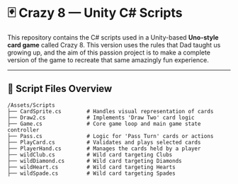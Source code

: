 # 🃏 Crazy 8 — Unity C# Scripts

This repository contains the C# scripts used in a Unity-based **Uno-style card game** called Crazy 8. 
This version uses the rules that Dad taught us growing up, and the aim of this passion project is to make a complete version of the game to recreate that same amazingly fun experience.

---

## 📁 Script Files Overview

```plaintext
/Assets/Scripts
├── CardSprite.cs        # Handles visual representation of cards
├── Draw2.cs             # Implements 'Draw Two' card logic
├── Game.cs              # Core game loop and main game state controller
├── Pass.cs              # Logic for 'Pass Turn' cards or actions
├── PlayCard.cs          # Validates and plays selected cards
├── PlayerHand.cs        # Manages the cards held by a player
├── wildClub.cs          # Wild card targeting Clubs
├── wildDiamond.cs       # Wild card targeting Diamonds
├── wildHeart.cs         # Wild card targeting Hearts
├── wildSpade.cs         # Wild card targeting Spades
